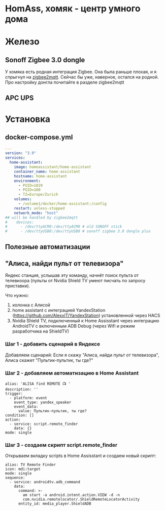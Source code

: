 # HomAss, хомяк - центр умного дома

# Железо
## Sonoff Zigbee 3.0 dongle
У хомяка есть родная интеграция Zigbee. Она была раньше плохая, и я спрыгнул на [zigbee2mqtt](https://github.com/ageev/SmartHome/tree/master/docker/zigbee2mqtt). Сейчас бы уже, наверное, остался на родной. 
Про настройку донгла почитайте в разделе zigbee2mqtt
## APC UPS

# Установка
## docker-compose.yml
```yml
---
version: "3.9"
services:
  home-assistant:
    image: homeassistant/home-assistant
    container_name: home-assistant
    hostname: home-assistant
    environment:
      - PUID=1029
      - PGID=100
      - TZ=Europe/Zurich
    volumes:
      - /volume1/docker/home-assistant:/config
    restart: unless-stopped
    network_mode: "host"
## will be handled by zigbee2mqtt 
#    devices:
#      - /dev/ttyACM0:/dev/ttyACM0 # old SONOFF stick
#      - /dev/ttyUSB0:/dev/ttyUSB0 # sonoff zigbee 3.0 dongle plus 
```
## Полезные автоматизации

## "Алиса, найди пульт от телевизора"
Яндекс станция, услышав эту команду, начнёт поиск пульта от телевизора (пульты от Nvidia Shield TV умеют писчать по запросу приставки). 

Что нужно:
1. колонка с Алисой
2. home assistant с интеграцией YandexStation (https://github.com/AlexxIT/YandexStation) установленной через HACS
3. Nvidia Shield TV, подключенный к Home Assisstant через интеграцию AndroidTV с включенным ADB Debug (через Wifi и режим разработчика на ShieldTV)

### Шаг 1 - добавить сценарий в Яндексе
Добавляем сценарий: Если я скажу "Алиса, найди пульт от телевизора", Алиса скажет "Пультик-пультик, ты где?"

### Шаг 2 - добавляем автоматизацию в Home Assistant
```
alias: 'ALISA find REMOTE 📺 '
description: ''
trigger:
  - platform: event
    event_type: yandex_speaker
    event_data:
      value: Пультик-пультик, ты где?
condition: []
action:
  - service: script.remote_finder
    data: {}
mode: single
```

### Шаг 3 - создаем скрипт script.remote_finder
Открываем вкладку scripts в Home Assisstant и создаем новый скрипт:
```
alias: TV Remote Finder
icon: mdi:target
mode: single
sequence:
  - service: androidtv.adb_command
    data:
      command: >-
        am start -a android.intent.action.VIEW -d -n
        com.nvidia.remotelocator/.ShieldRemoteLocatorActivity
      entity_id: media_player.ShieldADB
```

